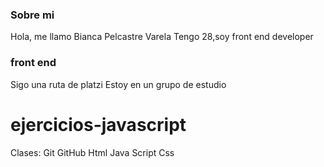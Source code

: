 ### Sobre mi 
Hola, me llamo Bianca Pelcastre Varela
Tengo 28,soy front end developer 

### front end 
Sigo una ruta de platzi 
Estoy en un grupo de estudio 
# ejercicios-javascript
Clases:
Git
GitHub
Html
Java Script
Css
